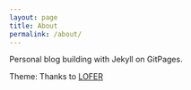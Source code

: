 ```yaml
---
layout: page
title: About
permalink: /about/
---
```


Personal blog building with Jekyll on GitPages.

Theme: Thanks to [LOFER](https://github.com/FromEndWorld/LOFFER)
